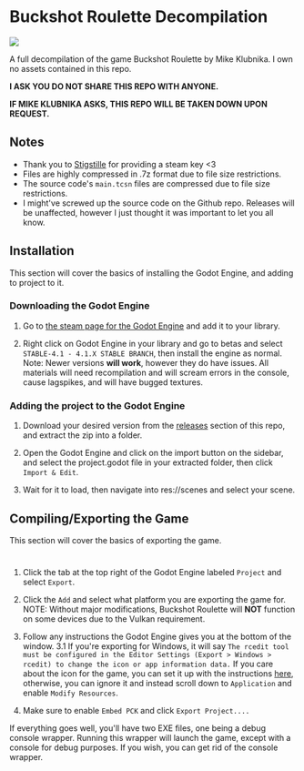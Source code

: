 # Buckshot Roulette Decompilation

![](https://dcbadge.vercel.app/api/shield/435509065339240449)

A full decompilation of the game Buckshot Roulette by Mike Klubnika.
I own no assets contained in this repo.

**I ASK YOU DO NOT SHARE THIS REPO WITH ANYONE.**

**IF MIKE KLUBNIKA ASKS, THIS REPO WILL BE TAKEN DOWN UPON REQUEST.**
## Notes
- Thank you to [Stigstille](https://stigstille.uk/) for providing a steam key <3
- Files are highly compressed in .7z format due to file size restrictions.
- The source code's ```main.tcsn``` files are compressed due to file size restrictions.
- I might've screwed up the source code on the Github repo. Releases will be unaffected, however I just thought it was important to let you all know.

## Installation
This section will cover the basics of installing the Godot Engine, and adding to project to it.
### Downloading the Godot Engine

1. Go to [the steam page for the Godot Engine](https://store.steampowered.com/app/404790/Godot_Engine/) and add it to your library.

2. Right click on Godot Engine in your library and go to betas and select ```STABLE-4.1 - 4.1.X STABLE BRANCH```, then install the engine as normal.
Note: Newer versions **will work**, however they do have issues. All materials will need recompilation and will scream errors in the console, cause lagspikes, and will have bugged textures.

### Adding the project to the Godot Engine

1. Download your desired version from the [releases](https://github.com/imcommonsense/buckshot-decomp-private/releases) section of this repo, and extract the zip into a folder.

2. Open the Godot Engine and click on the import button on the sidebar, and select the project.godot file in your extracted folder, then click ```Import & Edit```.

3. Wait for it to load, then navigate into res://scenes and select your scene.
## Compiling/Exporting the Game
This section will cover the basics of exporting the game.
#
1. Click the tab at the top right of the Godot Engine labeled ```Project``` and select ```Export```.

2. Click the ```Add``` and select what platform you are exporting the game for.
NOTE: Without major modifications, Buckshot Roulette will **NOT** function on some devices due to the Vulkan requirement.

3. Follow any instructions the Godot Engine gives you at the bottom of the window.
3.1 If you're exporting for Windows, it will say ```The rcedit tool must be configured in the Editor Settings (Export > Windows > rcedit) to change the icon or app information data.``` If you care about the icon for the game, you can set it up with the instructions [here,](https://docs.godotengine.org/en/stable/tutorials/export/changing_application_icon_for_windows.html) otherwise, you can ignore it and instead scroll down to ```Application``` and enable ```Modify Resources```.

4. Make sure to enable ```Embed PCK``` and click ```Export Project....``` 
‎

If everything goes well, you'll have two EXE files, one being a debug console wrapper. 
Running this wrapper will launch the game, except with a console for debug purposes. If you wish, you can get rid of the console wrapper.